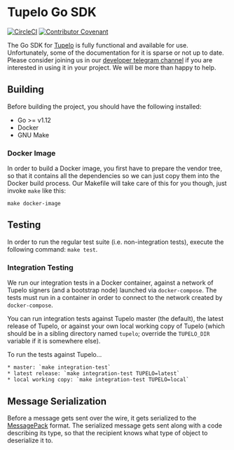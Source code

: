 # Tupelo Go SDK

[![CircleCI](https://circleci.com/gh/quorumcontrol/tupelo-go-sdk.svg?style=svg&circle-token=7e9e6a1638c33dcb8899cc9a2aed9936cba60aaa)](https://circleci.com/gh/quorumcontrol/tupelo-go-sdk)
[![Contributor Covenant](https://img.shields.io/badge/Contributor%20Covenant-v2.0%20adopted-ff69b4.svg)](CODE_OF_CONDUCT.md)

The Go SDK for [Tupelo](https://www.tupelo.org/) is fully functional and available for use.
Unfortunately, some of the documentation for it is sparse or not up to date.
Please consider joining us in our
[developer telegram channel](https://t.me/joinchat/IhpojEWjbW9Y7_H81Y7rAA) if you are
interested in using it in your project.  We will be more than happy to help.

## Building
Before building the project, you should have the following installed:

* Go >= v1.12
* Docker
* GNU Make

### Docker Image
In order to build a Docker image, you first have to prepare the vendor tree, so that it contains
all the dependencies so we can just copy them into the Docker build process. Our Makefile will
take care of this for you though, just invoke `make` like this:

```
make docker-image
```

## Testing

In order to run the regular test suite (i.e. non-integration tests), execute the following
command: `make test`.

### Integration Testing
We run our integration tests in a Docker container, against a network of Tupelo signers
(and a bootstrap node) launched via `docker-compose`. The tests must run in a container in order
to connect to the network created by `docker-compose`.

You can run integration tests against Tupelo master (the default), the latest release of Tupelo,
or against your own local working copy of Tupelo (which should be in a sibling directory named
`tupelo`; override the `TUPELO_DIR` variable if it is somewhere else).

To run the tests against Tupelo...

    * master: `make integration-test`
    * latest release: `make integration-test TUPELO=latest`
    * local working copy: `make integration-test TUPELO=local`

## Message Serialization
Before a message gets sent over the wire, it gets serialized to the
[MessagePack](https://msgpack.org/) format. The serialized message gets sent along with a code
describing its type, so that the recipient knows what type of object to deserialize it to.
